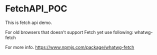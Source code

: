 # FetchAPI_POC
This is fetch api demo.

For old browsers that doesn't support Fetch yet use following:
whatwg-fetch

For more info. https://www.npmjs.com/package/whatwg-fetch
